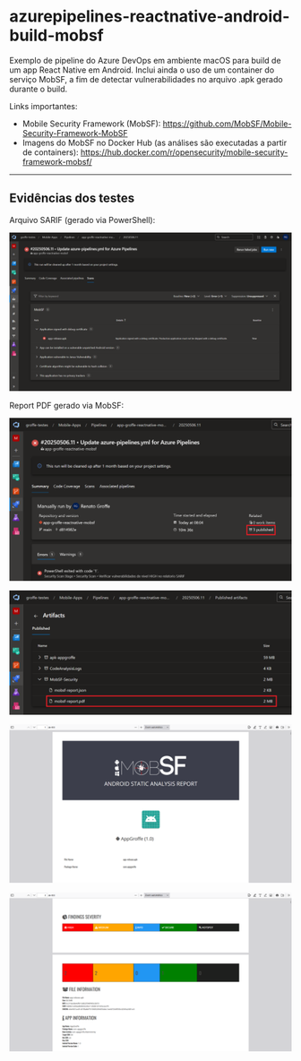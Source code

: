 # azurepipelines-reactnative-android-build-mobsf
Exemplo de pipeline do Azure DevOps em ambiente macOS para build de um app React Native em Android. Inclui ainda o uso de um container do serviço MobSF, a fim de detectar vulnerabilidades no arquivo .apk gerado durante o build.

Links importantes:
- Mobile Security Framework (MobSF): https://github.com/MobSF/Mobile-Security-Framework-MobSF
- Imagens do MobSF no Docker Hub (as análises são executadas a partir de containers): https://hub.docker.com/r/opensecurity/mobile-security-framework-mobsf/ 

---

## Evidências dos testes

Arquivo SARIF (gerado via PowerShell):

![Visualização do arquivo SARIF](img/sarif-01.png)

Report PDF gerado via MobSF:

![Visualização do arquivo SARIF 1](img/pdf-01.png)

![Visualização do arquivo SARIF 2](img/pdf-02.png)

![Visualização do arquivo SARIF 3](img/pdf-03.png)

![Visualização do arquivo SARIF 4](img/pdf-04.png)